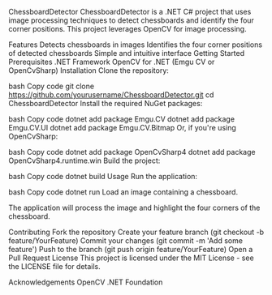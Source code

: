 ChessboardDetector
ChessboardDetector is a .NET C# project that uses image processing techniques to detect chessboards and identify the four corner positions. This project leverages OpenCV for image processing.

Features
Detects chessboards in images
Identifies the four corner positions of detected chessboards
Simple and intuitive interface
Getting Started
Prerequisites
.NET Framework
OpenCV for .NET (Emgu CV or OpenCvSharp)
Installation
Clone the repository:

bash
Copy code
git clone https://github.com/yourusername/ChessboardDetector.git
cd ChessboardDetector
Install the required NuGet packages:

bash
Copy code
dotnet add package Emgu.CV
dotnet add package Emgu.CV.UI
dotnet add package Emgu.CV.Bitmap
Or, if you're using OpenCvSharp:

bash
Copy code
dotnet add package OpenCvSharp4
dotnet add package OpenCvSharp4.runtime.win
Build the project:

bash
Copy code
dotnet build
Usage
Run the application:

bash
Copy code
dotnet run
Load an image containing a chessboard.

The application will process the image and highlight the four corners of the chessboard.

Contributing
Fork the repository
Create your feature branch (git checkout -b feature/YourFeature)
Commit your changes (git commit -m 'Add some feature')
Push to the branch (git push origin feature/YourFeature)
Open a Pull Request
License
This project is licensed under the MIT License - see the LICENSE file for details.

Acknowledgements
OpenCV
.NET Foundation
